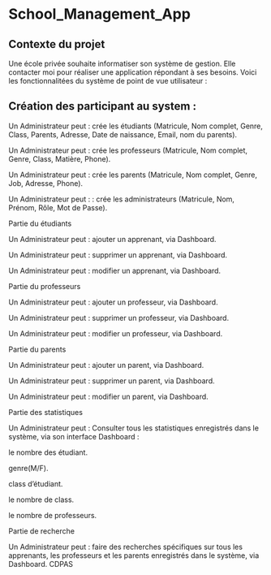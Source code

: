 # School_Management_App


## Contexte du projet
Une école privée souhaite informatiser son système de gestion. Elle contacter moi pour réaliser une application répondant à ses besoins. Voici les fonctionnalitées du système de point de vue utilisateur :

## Création des participant au system :

Un Administrateur peut : crée les étudiants (Matricule, Nom complet, Genre, Class, Parents, Adresse, Date de naissance, Email, nom du parents).

Un Administrateur peut : crée les professeurs (Matricule, Nom complet, Genre, Class, Matière, Phone).

Un Administrateur peut : crée les parents (Matricule, Nom complet, Genre, Job, Adresse, Phone).

Un Administrateur peut : : crée les administrateurs (Matricule, Nom, Prénom, Rôle, Mot de Passe).

Partie du étudiants

Un Administrateur peut : ajouter un apprenant, via Dashboard.

Un Administrateur peut : supprimer un apprenant, via Dashboard.

Un Administrateur peut : modifier un apprenant, via Dashboard.

Partie du professeurs

Un Administrateur peut : ajouter un professeur, via Dashboard.

Un Administrateur peut : supprimer un professeur, via Dashboard.

Un Administrateur peut : modifier un professeur, via Dashboard.

Partie du parents

Un Administrateur peut : ajouter un parent, via Dashboard.

Un Administrateur peut : supprimer un parent, via Dashboard.

Un Administrateur peut : modifier un parent, via Dashboard.

Partie des statistiques

Un Administrateur peut : Consulter tous les statistiques enregistrés dans le système, via son interface Dashboard :

le nombre des étudiant.

genre(M/F).

class d’étudiant.

le nombre de class.

le nombre de professeurs.

Partie de recherche

Un Administrateur peut : faire des recherches spécifiques sur tous les apprenants, les professeurs et les parents enregistrés dans le système, via Dashboard.
CDPAS
